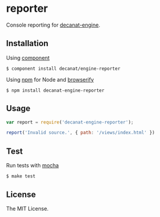 # reporter

Console reporting for [decanat-engine](https://github.com/decanat/engine).

## Installation

Using [component](https://github.com/component/component)

    $ component install decanat/engine-reporter

Using [npm](http://npmjs.org/) for Node and [browserify](http://browserify.org/)

    $ npm install decanat-engine-reporter

## Usage

```js
var report = require('decanat-engine-reporter');

report('Invalid source.', { path: '/views/index.html' })
```

## Test

Run tests with [mocha](http://mochajs.org/)

    $ make test

## License

The MIT License.
